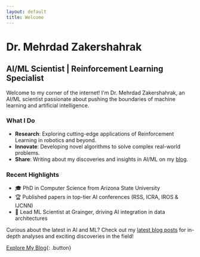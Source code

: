 ```yaml
---
layout: default
title: Welcome
---
```


# Dr. Mehrdad Zakershahrak

## AI/ML Scientist | Reinforcement Learning Specialist

Welcome to my corner of the internet! I'm Dr. Mehrdad Zakershahrak, an AI/ML scientist passionate about pushing the boundaries of machine learning and artificial intelligence.

### What I Do

- **Research**: Exploring cutting-edge applications of Reinforcement Learning in robotics and beyond.
- **Innovate**: Developing novel algorithms to solve complex real-world problems.
- **Share**: Writing about my discoveries and insights in AI/ML on my [blog](/blog).

### Recent Highlights

- 🎓 PhD in Computer Science from Arizona State University
- 🏆 Published papers in top-tier AI conferences (RSS, ICRA, IROS & IJCNN)
- 💼 Lead ML Scientist at Grainger, driving AI integration in data architectures

Curious about the latest in AI and ML? Check out my [latest blog posts](/blog) for in-depth analyses and exciting discoveries in the field!

[Explore My Blog](/blog){: .button}